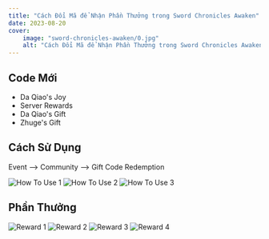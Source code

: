 ```yaml
---
title: "Cách Đổi Mã để Nhận Phần Thưởng trong Sword Chronicles Awaken"
date: 2023-08-20    
cover:
    image: "sword-chronicles-awaken/0.jpg" 
    alt: "Cách Đổi Mã để Nhận Phần Thưởng trong Sword Chronicles Awaken"  
---
```


## Code Mới
- Da Qiao's Joy
- Server Rewards
- Da Qiao's Gift
- Zhuge's Gift

## Cách Sử Dụng

Event --> Community --> Gift Code Redemption

![How To Use 1](sword-chronicles-awaken/6.jpg)
![How To Use 2](sword-chronicles-awaken/7.jpg)
![How To Use 3](sword-chronicles-awaken/8.jpg)

## Phần Thưởng
![Reward 1](sword-chronicles-awaken/2.jpg)
![Reward 2](sword-chronicles-awaken/3.jpg)
![Reward 3](sword-chronicles-awaken/4.jpg)
![Reward 4](sword-chronicles-awaken/5.jpg)
